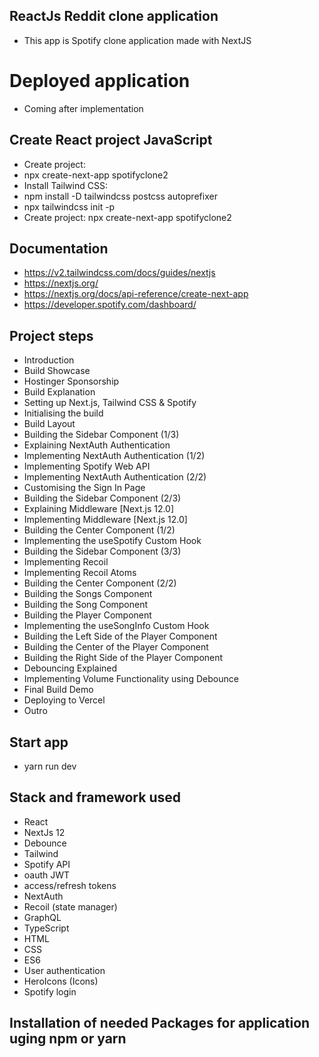 ## ReactJs Reddit clone application
* This app is Spotify clone application made with NextJS

# Deployed application
* Coming after implementation

## Create React project JavaScript
* Create project: 
* npx create-next-app spotifyclone2
* Install Tailwind CSS: 
* npm install -D tailwindcss postcss autoprefixer
* npx tailwindcss init -p
* Create project: npx create-next-app spotifyclone2

## Documentation
* https://v2.tailwindcss.com/docs/guides/nextjs
* https://nextjs.org/
* https://nextjs.org/docs/api-reference/create-next-app
* https://developer.spotify.com/dashboard/

## Project steps
* Introduction
* Build Showcase  
* Hostinger Sponsorship
* Build Explanation
* Setting up Next.js, Tailwind CSS & Spotify
* Initialising the build
* Build Layout
* Building the Sidebar Component (1/3)
* Explaining NextAuth Authentication
* Implementing NextAuth Authentication (1/2)
* Implementing Spotify Web API
* Implementing NextAuth Authentication (2/2)
* Customising the Sign In Page
* Building the Sidebar Component (2/3)
* Explaining Middleware [Next.js 12.0]
* Implementing Middleware [Next.js 12.0]
* Building the Center Component (1/2)
* Implementing the useSpotify Custom Hook
* Building the Sidebar Component (3/3)
* Implementing Recoil 
* Implementing Recoil Atoms
* Building the Center Component (2/2)
* Building the Songs Component
* Building the Song Component
* Building the Player Component
* Implementing the useSongInfo Custom Hook
* Building the Left Side of the Player Component
* Building the Center of the Player Component
* Building the Right Side of the Player Component
* Debouncing Explained
* Implementing Volume Functionality using Debounce
* Final Build Demo
* Deploying to Vercel
* Outro

## Start app
* yarn run dev

## Stack and framework used
* React
* NextJs 12
* Debounce
* Tailwind
* Spotify API
* oauth JWT
* access/refresh tokens
* NextAuth
* Recoil (state manager)
* GraphQL
* TypeScript
* HTML
* CSS
* ES6
* User authentication
* HeroIcons (Icons)
* Spotify login

## Installation of needed Packages for application uging npm or yarn